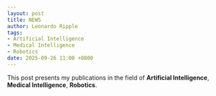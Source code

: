 ```yaml
---
layout: post
title: NEWS
author: Leonardo Ripple
tags:
- Artificial Intelligence
- Medical Intelligence
- Robotics
date: 2025-09-26 11:00 +0800
---
```


This post presents my publications in the field of **Artificial Intelligence**, **Medical Intelligence**, **Robotics**.